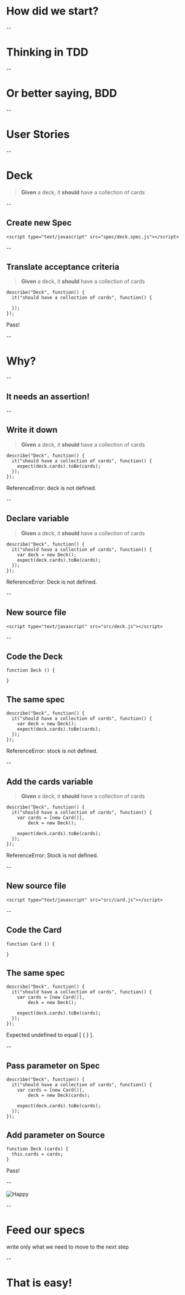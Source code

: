 # How did we start?

--
# Thinking in TDD

--
# Or better saying, BDD

--
# User Stories

--
# Deck
> **Given** a deck, it **should** have a collection of cards

--
## Create new Spec

    <script type="text/javascript" src="spec/deck.spec.js"></script>

--
## Translate acceptance criteria
> **Given** a deck, it **should** have a collection of cards

    describe("Deck", function() {
      it("should have a collection of cards", function() {

      });
    });

<p class="fragment pass-spec">Pass!</p>

--
# Why?

--
## It needs an assertion!

--
## Write it down
> **Given** a deck, it **should** have a collection of cards

    describe("Deck", function() {
      it("should have a collection of cards", function() {
        expect(deck.cards).toBe(cards);
      });
    });

<p class="fragment fail-spec">ReferenceError: deck is not defined.</p>

--
## Declare variable
> **Given** a deck, it **should** have a collection of cards

    describe("Deck", function() {
      it("should have a collection of cards", function() {
        var deck = new Deck();
        expect(deck.cards).toBe(cards);
      });
    });

<p class="fragment fail-spec">ReferenceError: Deck is not defined.</p>

--
## New source file

    <script type="text/javascript" src="src/deck.js"></script>

--
## Code the Deck

    function Deck () {

    }

## The same spec

    describe("Deck", function() {
      it("should have a collection of cards", function() {
        var deck = new Deck();
        expect(deck.cards).toBe(cards);
      });
    });

<p class="fragment fail-spec">ReferenceError: stock is not defined.</p>

--
## Add the cards variable
> **Given** a deck, it **should** have a collection of cards

    describe("Deck", function() {
      it("should have a collection of cards", function() {
        var cards = [new Card()],
            deck = new Deck();

        expect(deck.cards).toBe(cards);
      });
    });

<p class="fragment fail-spec">ReferenceError: Stock is not defined.</p>

--
## New source file

    <script type="text/javascript" src="src/card.js"></script>

--
## Code the Card

    function Card () {

    }

## The same spec

    describe("Deck", function() {
      it("should have a collection of cards", function() {
        var cards = [new Card()],
            deck = new Deck();

        expect(deck.cards).toBe(cards);
      });
    });

<p class="fragment fail-spec">Expected undefined to equal [ { } ].</p>

--
## Pass parameter on Spec

    describe("Deck", function() {
      it("should have a collection of cards", function() {
        var cards = [new Card()],
            deck = new Deck(cards);

        expect(deck.cards).toBe(cards);
      });
    });

## Add parameter on Source

    function Deck (cards) {
      this.cards = cards;
    }

<p class="fragment pass-spec">Pass!</p>

--

![Happy](slides/img/happy.png)

--
# Feed our specs
write only what we need to move to the next step

--
# That is easy!

